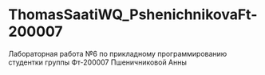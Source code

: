 # ThomasSaatiWQ_PshenichnikovaFt-200007
Лабораторная работа №6 по прикладному программированию студентки группы Фт-200007 Пшеничниковой Анны
